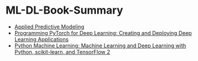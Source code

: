 # ML-DL-Book-Summary

- [Applied Predictive Modeling](https://www.amazon.com/Applied-Predictive-Modeling-Max-Kuhn/dp/1461468485/ref=sr_1_1?keywords=applied+predictive+modeling&qid=1644021987&sprefix=applied+pre%2Caps%2C446&sr=8-1)
- [Programming PyTorch for Deep Learning: Creating and Deploying Deep Learning Applications](https://www.amazon.com/Programming-PyTorch-Deep-Learning-Applications/dp/1492045357/ref=sr_1_1?crid=LDVHSD0NPH4N&keywords=Programming+PyTorch+for+Deep+Learning%3A+Creating+and+Deploying+Deep+Learning+Applications&qid=1644022020&sprefix=programming+pytorch+for+deep+learning+creating+and+deploying+deep+learning+applications%2Caps%2C255&sr=8-1)
- [Python Machine Learning: Machine Learning and Deep Learning with Python, scikit-learn, and TensorFlow 2](https://www.amazon.com/dp/1789955750?pd_rd_i=1789955750&pd_rd_w=BoC24&pf_rd_p=0766f286-f72d-49df-b4dc-e0afb9dccb94&pd_rd_wg=A9g8x&pf_rd_r=YY2M31Q001G70PBX2S6K&pd_rd_r=77155c5c-1fb1-406a-a07f-2e06af596233)
